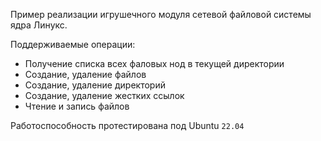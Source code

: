 Пример реализации игрушечного модуля сетевой файловой системы ядра Линукс.

Поддерживаемые операции:
- Получение списка всех фаловых нод в текущей директории
- Создание, удаление файлов
- Создание, удаление директорий
- Создание, удаление жестких ссылок
- Чтение и запись файлов

Работоспособность протестирована под Ubuntu `22.04`